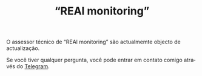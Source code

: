 ﻿---
layout: post-ea

group: Сonselheiro técnico
title: '“REAl monitoring”'
meta: REAl monitoring
logo: real_monitoring.svg
order: 7

category: ea

og: img/og-real-monitoring.jpg

lang: pt
ref: real_monitoring
---

O assessor técnico de “REAl monitoring” são actualmemte objecto de actualização.

Se você tiver qualquer pergunta, você pode entrar em contato comigo através do <a href="https://t.me/chutkoy" target="_blank">Telegram</a>. 
